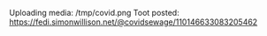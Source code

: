 Uploading media: /tmp/covid.png
Toot posted: https://fedi.simonwillison.net/@covidsewage/110146633083205462
